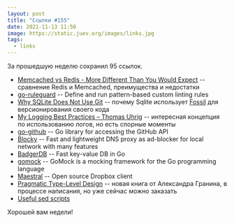 ```yaml
---
layout: post
title: "Ссылки #155"
date: 2021-11-13 11:50
image: https://static.juev.org/images/links.jpg
tags:
  - links
---
```

За прошедшую неделю сохранил 95 ссылок.

* [Memcached vs Redis - More Different Than You Would Expect](https://engineering.kablamo.com.au/posts/2021/memcached-vs-redis-whats-the-difference) -- сравнение Redis и Memcached, преимущества и недостатки
* [go-ruleguard](https://github.com/quasilyte/go-ruleguard) -- Define and run pattern-based custom linting rules
* [Why SQLite Does Not Use Git](https://sqlite.org/whynotgit.html) -- почему Sqlite использует [Fossil](https://fossil-scm.org/) для версионирования своего кода
* [My Logging Best Practices – Thomas Uhrig](https://tuhrig.de/my-logging-best-practices/) -- интересная концепция по использованию логов, но есть спорные моменты
* [go-github](https://github.com/google/go-github) --  Go library for accessing the GitHub API
* [Blocky](https://github.com/0xERR0R/blocky) -- Fast and lightweight DNS proxy as ad-blocker for local network with many features
* [BadgerDB](https://github.com/dgraph-io/badger) -- Fast key-value DB in Go
* [gomock](https://github.com/golang/mock) -- GoMock is a mocking framework for the Go programming language
* [Maestral](https://www.maestral.app/) -- Open source Dropbox client
* [Pragmatic Type-Level Design](https://leanpub.com/pragmatic-type-level-design) -- новая книга от Александра Гранина, в процессе написания, но уже сейчас можно заказать
* [Useful sed scripts](https://github.com/adrianscheff/useful-sed)

Хорошей вам недели!
